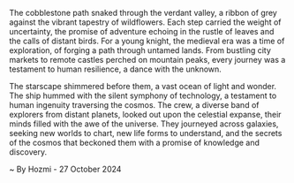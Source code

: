 
The cobblestone path snaked through the verdant valley, a ribbon of grey against the vibrant tapestry of wildflowers. Each step carried the weight of uncertainty, the promise of adventure echoing in the rustle of leaves and the calls of distant birds. For a young knight, the medieval era was a time of exploration, of forging a path through untamed lands. From bustling city markets to remote castles perched on mountain peaks, every journey was a testament to human resilience, a dance with the unknown.

The starscape shimmered before them, a vast ocean of light and wonder. The ship hummed with the silent symphony of technology, a testament to human ingenuity traversing the cosmos. The crew, a diverse band of explorers from distant planets, looked out upon the celestial expanse, their minds filled with the awe of the universe. They journeyed across galaxies, seeking new worlds to chart, new life forms to understand, and the secrets of the cosmos that beckoned them with a promise of knowledge and discovery. 

~ By Hozmi - 27 October 2024
